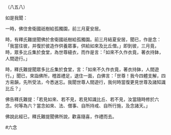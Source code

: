 （八五八）

如是我聞：

一時，佛住舍衛國祇樹給孤獨園，前三月夏安居。

時，有釋氏難提聞佛於舍衛國祇樹給孤獨園。前三月結夏安居，聞已，作是念：「我當往彼，并復於彼造作供養眾事，供給如來及比丘僧。」即到彼，三月竟，時，眾多比丘集於食堂，為世尊縫衣，而作是言：「如來不久作衣竟，著衣持鉢，人間遊行。」

時，釋氏難提聞眾多比丘集於食堂，言：「如來不久作衣竟，著衣持鉢，人間遊行。」聞已，來詣佛所，稽首禮足，退住一面，白佛言：「世尊！我今四體支解，四方易韻，先所受法，今悉迷忘。我聞世尊人間遊行，我何時當復更見世尊及諸知識比丘？」

佛告釋氏難提：「若見如來、若不見，若見知識比丘、若不見，汝當隨時修於六念。何等為六？當念如來、法、僧事、自所持戒、自所行施，及念諸天。」

佛說此經已，釋氏難提聞佛所說，歡喜隨喜，作禮而去。




#六念
